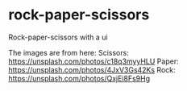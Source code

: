 # rock-paper-scissors

Rock-paper-scissors with a ui

The images are from here:
    Scissors: https://unsplash.com/photos/c18q3myyHLU
    Paper: https://unsplash.com/photos/4JxV3Gs42Ks
    Rock: https://unsplash.com/photos/QxjEi8Fs9Hg
    